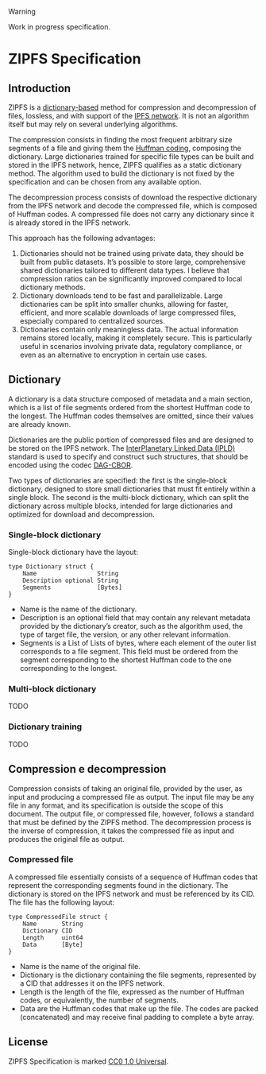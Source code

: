 > [!WARNING]
> Work in progress specification.

# ZIPFS Specification

## Introduction

ZIPFS is a [dictionary-based](https://en.wikipedia.org/wiki/Dictionary_coder) method for compression and decompression of files, lossless, and with support of the [IPFS network](https://ipfs.tech/). It is not an algorithm itself but may rely on several underlying algorithms.

The compression consists in finding the most frequent arbitrary size segments of a file and giving them the [Huffman coding](https://en.wikipedia.org/wiki/Huffman_coding), composing the dictionary. Large dictionaries trained for specific file types can be built and stored in the IPFS network, hence, ZIPFS qualifies as a static dictionary method. The algorithm used to build the dictionary is not fixed by the specification and can be chosen from any available option.

The decompression process consists of download the respective dictionary from the IPFS network and decode the compressed file, which is composed of Huffman codes. A compressed file does not carry any dictionary since it is already stored in the IPFS network. 

This approach has the following advantages:

1. Dictionaries should not be trained using private data, they should be built from public datasets. It’s possible to store large, comprehensive shared dictionaries tailored to different data types. I believe that compression ratios can be significantly improved compared to local dictionary methods.
2. Dictionary downloads tend to be fast and parallelizable. Large dictionaries can be split into smaller chunks, allowing for faster, efficient, and more scalable downloads of large compressed files, especially compared to centralized sources.
3. Dictionaries contain only meaningless data. The actual information remains stored locally, making it completely secure. This is particularly useful in scenarios involving private data, regulatory compliance, or even as an alternative to encryption in certain use cases.

## Dictionary

A dictionary is a data structure composed of metadata and a main section, which is a list of file segments ordered from the shortest Huffman code to the longest. The Huffman codes themselves are omitted, since their values are already known.

Dictionaries are the public portion of compressed files and are designed to be stored on the IPFS network. The [InterPlanetary Linked Data (IPLD)](https://ipld.io/) standard is used to specify and construct such structures, that should be encoded using the codec [DAG-CBOR](https://ipld.io/docs/codecs/known/dag-cbor/).

Two types of dictionaries are specified: the first is the single-block dictionary, designed to store small dictionaries that must fit entirely within a single block. The second is the multi-block dictionary, which can split the dictionary across multiple blocks, intended for large dictionaries and optimized for download and decompression.

### Single-block dictionary

Single-block dictionary have the layout:

```
type Dictionary struct {
	Name                 String
	Description optional String
	Segments             [Bytes]
}
```
- Name is the name of the dictionary.
- Description is an optional field that may contain any relevant metadata provided by the dictionary’s creator, such as the algorithm used, the type of target file, the version, or any other relevant information.
- Segments is a List of Lists of bytes, where each element of the outer list corresponds to a file segment. This field must be ordered from the segment corresponding to the shortest Huffman code to the one corresponding to the longest.


### Multi-block dictionary

TODO

### Dictionary training

TODO

## Compression e decompression

Compression consists of taking an original file, provided by the user, as input and producing a compressed file as output. The input file may be any file in any format, and its specification is outside the scope of this document. The output file, or compressed file, however, follows a standard that must be defined by the ZIPFS method. The decompression process is the inverse of compression, it takes the compressed file as input and produces the original file as output.

### Compressed file

A compressed file essentially consists of a sequence of Huffman codes that represent the corresponding segments found in the dictionary. The dictionary is stored on the IPFS network and must be referenced by its CID. The file has the following layout:

```
type CompressedFile struct {
	Name       String
	Dictionary CID
	Length     uint64
	Data       [Byte]
}
```
- Name is the name of the original file.
- Dictionary is the dictionary containing the file segments, represented by a CID that addresses it on the IPFS network.
- Length is the length of the file, expressed as the number of Huffman codes, or equivalently, the number of segments.
- Data are the Huffman codes that make up the file. The codes are packed (concatenated) and may receive final padding to complete a byte array.

## License

ZIPFS Specification is marked [CC0 1.0 Universal](./LICENSE).